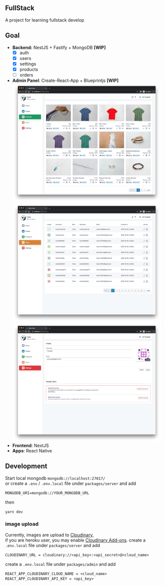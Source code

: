 ## FullStack

A project for learning fullstack develop

## Goal

- **Backend:** NestJS + Fastify + MongoDB **[WIP]**
  - [x] auth
  - [x] users
  - [x] settings
  - [x] products
  - [ ] orders
- **Admin Panel**: Create-React-App + Blueprintjs **[WIP]**
  <img src="./screenshot/admin-products.png">
  <img src="./screenshot/admin-users.png">
  <img src="./screenshot/admin-settings.png">
- **Frontend**: NextJS
- **Apps**: React Native

## Development

Start local mongodb `mongodb://localhost:27017/` <br />
or create a `.env` / `.env.local` file under `packages/server` and add

```
MONGODB_URI=mongodb://YOUR_MONGODB_URL
```

then

```
yarn dev
```

### image upload

Currently, images are upload to [Cloudinary](https://cloudinary.com/), <br />
if you are heroku user, you may enable [Cloudinary Add-ons](https://elements.heroku.com/addons/cloudinary).
create a `.env.local` file under `packages/server` and add

```
CLOUDINARY_URL = cloudinary://<api_key>:<api_secret>@<cloud_name>
```

create a `.env.local` file under `packages/admin` and add

```
REACT_APP_CLOUDINARY_CLOUD_NAME = <cloud_name>
REACT_APP_CLOUDINARY_API_KEY = <api_key>
```

